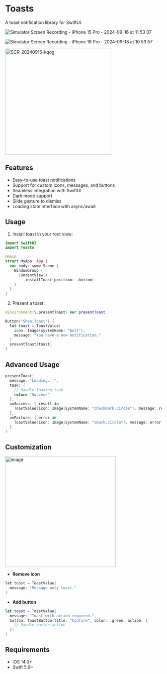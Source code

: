 # Toasts

A toast notification library for SwiftUI.

![Simulator Screen Recording - iPhone 15 Pro - 2024-09-16 at 11 53 37](https://github.com/user-attachments/assets/7b11b2f1-ed6e-4955-a674-c3bfd49ab8ad)

![Simulator Screen Recording - iPhone 16 Pro - 2024-09-18 at 10 53 57](https://github.com/user-attachments/assets/6c5f4906-aab6-4ef6-b9bb-844d7110586b)


<img width="341" alt="SCR-20240916-kqog" src="https://github.com/user-attachments/assets/c072c767-8e26-471b-b156-80b204ca433b">

## Features

- Easy-to-use toast notifications
- Support for custom icons, messages, and buttons
- Seamless integration with SwiftUI
- Dark mode support
- Slide gesture to dismiss
- Loading state interface with async/await

## Usage

1. Install toast in your root view:

```swift
import SwiftUI
import Toasts

@main
struct MyApp: App {
  var body: some Scene {
    WindowGroup {
      ContentView()
        .installToast(position: .bottom)
    }
  }
}
```

2. Present a toast:

```swift
@Environment(\.presentToast) var presentToast

Button("Show Toast") {
  let toast = ToastValue(
    icon: Image(systemName: "bell"),
    message: "You have a new notification."
  )
  presentToast(toast)
}
```

## Advanced Usage

```swift
presentToast(
  message: "Loading...",
  task: {
    // Handle loading task
    return "Success"
  },
  onSuccess: { result in
    ToastValue(icon: Image(systemName: "checkmark.circle"), message: result)
  },
  onFailure: { error in
    ToastValue(icon: Image(systemName: "xmark.circle"), message: error.localizedDescription)
  }
)
```

## Customization

<img width="356" alt="image" src="https://github.com/user-attachments/assets/937ef007-cbe7-4462-963c-2fb92a6cd844">

- **Remove icon**

```swift
let toast = ToastValue(
  message: "Message only toast."
)
```


- **Add button**

```swift
let toast = ToastValue(
  message: "Toast with action required.",
  button: ToastButton(title: "Confirm", color: .green, action: {
    // Handle button action
  })
)
```


## Requirements

- iOS 14.0+
- Swift 5.9+
